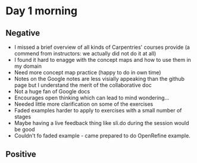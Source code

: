 # Day 1 morning

## Negative

- I missed a brief overview of all kinds of Carpentries' courses provide (a commend from instructors: we actually did not do it at all)
- I found it hard to enagge with the concept maps and how to use them in my domain
- Need more concept map practice (happy to do in own time)
- Notes on the Google notes are less visially appeaking than the github page but I understand the merit of the collaborative doc
- Not a huge fan of Google docs
- Encourages open thinking which can lead to mind wondering...
- Needed little more clarification on some of the exercises
- Faded examples harder to apply to exercises with a small number of stages
- Maybe having a live feedback thing like sli.do during the session would be good
- Couldn't fo faded example - came prepared to do OpenRefine example.

## Positive

